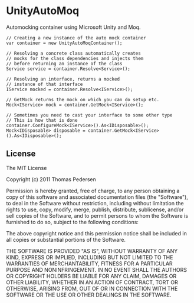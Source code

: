 UnityAutoMoq
============
Automocking container using Microsoft Unity and Moq.

	// Creating a new instance of the auto mock container
	var container = new UnityAutoMoqContainer();
	
	// Resolving a concrete class automatically creates
	// mocks for the class dependencies and injects them
	// before returning an instance of the class
	Service service = container.Resolve<Service>();
	
	// Resolving an interface, returns a mocked
	// instance of that interface
	IService mocked = container.Resolve<IService>();
	
	// GetMock returns the mock on which you can do setup etc.
	Mock<IService> mock = container.GetMock<IService>();
	
	// Sometimes you need to cast your interface to some other type
	// This is how that is done
	container.ConfigureMock<IService>().As<IDisposable>();
	Mock<IDisposable> disposable = container.GetMock<IService>().As<IDisposable>();
	
License
-------
The MIT License

Copyright (c) 2011 Thomas Pedersen

Permission is hereby granted, free of charge, to any person obtaining a copy
of this software and associated documentation files (the "Software"), to deal
in the Software without restriction, including without limitation the rights
to use, copy, modify, merge, publish, distribute, sublicense, and/or sell
copies of the Software, and to permit persons to whom the Software is
furnished to do so, subject to the following conditions:

The above copyright notice and this permission notice shall be included in
all copies or substantial portions of the Software.

THE SOFTWARE IS PROVIDED "AS IS", WITHOUT WARRANTY OF ANY KIND, EXPRESS OR
IMPLIED, INCLUDING BUT NOT LIMITED TO THE WARRANTIES OF MERCHANTABILITY,
FITNESS FOR A PARTICULAR PURPOSE AND NONINFRINGEMENT. IN NO EVENT SHALL THE
AUTHORS OR COPYRIGHT HOLDERS BE LIABLE FOR ANY CLAIM, DAMAGES OR OTHER
LIABILITY, WHETHER IN AN ACTION OF CONTRACT, TORT OR OTHERWISE, ARISING FROM,
OUT OF OR IN CONNECTION WITH THE SOFTWARE OR THE USE OR OTHER DEALINGS IN
THE SOFTWARE.